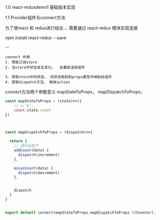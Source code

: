 1.0 react-reduxdemo1 基础版本实现

1.1 Provider组件与connect方法

为了使react 和 redux进行结合 ，需要通过 react-redux 模块实现连接

npm install react-redux --save

--

```
connect 作用
1. 帮助订阅store
2. 当store中状态发生变化，  会重新渲染组件

3. 获取store中的状态， 将状态映射到props属性中映射给组件
4. 获取dispatch方法， 触发action 
```


connect方法两个参数意义
mapStateToProps，
mapDispatchToProps，

``` jsx
const mapStateToProps = (state)=>({
    // a:'b',
    count:state.count
})



const mapDispatchToProps = (dispatch)=>{
  
  return {
    // 简化后如下
    addCount(data) {
      dispatch(increment)
    },

    minusCount(data) {
      dispatch(decrement)
    },


    dispatch
  }
}


export default connect(mapStateToProps,mapDispatchToProps )(Counter);


```
